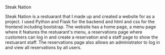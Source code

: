 Steak Nation 

Steak Nation is a restuarant that I made up and created a website for as a project.
I used Python and Flask for the backend and html and css for the frontend including bootstrap.
The website has a home page, a menu page where it features the restuarant's menu, a reservations page where customers can log in and
create a reservation and a staff page to show the restuarant staff.
The reservations page also allows an administrator to log in and view all reservations by all users.
